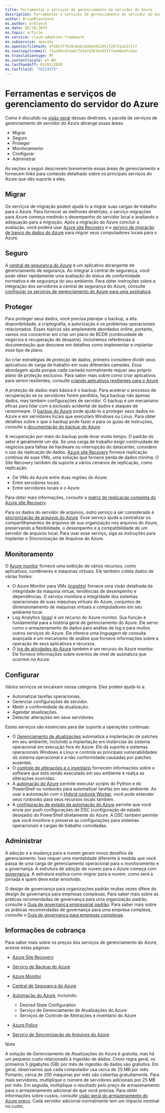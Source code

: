 ```yaml
---
title: Ferramentas e serviços de gerenciamento do servidor do Azure
description: Ferramentas e serviços de gerenciamento do servidor do Azure
author: BrianBlanchard
ms.author: brblanch
ms.date: 05/10/2019
ms.topic: article
ms.service: cloud-adoption-framework
ms.subservice: operate
ms.openlocfilehash: df6851ff628c0abcb38ee9139fcf24f31e2117cf
ms.sourcegitcommit: 72a280cd7aebc743a7d3634c051f7ae46e4fc9ae
ms.translationtype: MT
ms.contentlocale: pt-BR
ms.lasthandoff: 03/02/2020
ms.locfileid: "78223275"
---
```

# <a name="azure-server-management-tools-and-services"></a>Ferramentas e serviços de gerenciamento do servidor do Azure

Como é discutido na [visão geral](./index.md) dessas diretrizes, o pacote de serviços de gerenciamento de servidor do Azure abrange essas áreas:

- Migrar
- Seguro
- Proteger
- Monitoramento
- Configurar
- Administrar

As seções a seguir descrevem brevemente essas áreas de gerenciamento e fornecem links para conteúdo detalhado sobre os principais serviços do Azure que dão suporte a eles.

## <a name="migrate"></a>Migrar

Os serviços de migração podem ajudá-lo a migrar suas cargas de trabalho para o Azure. Para fornecer as melhores diretrizes, o serviço migrações para Azure começa medindo o desempenho do servidor local e avaliando a adequação para a migração. Após a migração do Azure concluir a avaliação, você poderá usar [Azure site Recovery](https://docs.microsoft.com/azure/site-recovery/site-recovery-overview) e o [serviço de migração de banco de dados do Azure](https://docs.microsoft.com/azure/dms/dms-overview) para migrar seus computadores locais para o Azure.

## <a name="secure"></a>Seguro

A [central de segurança do Azure](https://docs.microsoft.com/azure/security-center/security-center-intro) é um aplicativo abrangente de gerenciamento de segurança. Ao integrar à central de segurança, você pode obter rapidamente uma avaliação do status de conformidade normativa e de segurança do seu ambiente. Para obter instruções sobre a integração dos servidores à central de segurança do Azure, consulte [configurar os serviços de gerenciamento do Azure para uma assinatura](./onboard-at-scale.md#azure-security-center).

## <a name="protect"></a>Proteger

Para proteger seus dados, você precisa planejar o backup, a alta disponibilidade, a criptografia, a autorização e os problemas operacionais relacionados. Esses tópicos são amplamente abordados online, portanto, vamos nos concentrar em criar um plano de BCDR (continuidade de negócios e recuperação de desastre). Incluiremos referências à documentação que descreve em detalhes como implementar e implantar esse tipo de plano.

Ao criar estratégias de proteção de dados, primeiro considere dividir seus aplicativos de carga de trabalho em suas diferentes camadas. Essa abordagem ajuda porque cada camada normalmente requer seu próprio plano de proteção exclusivo. Para saber mais sobre como criar aplicativos para serem resilientes, consulte [criando aplicativos resilientes para o Azure](https://docs.microsoft.com/azure/architecture/resiliency).

A proteção de dados mais básica é o backup. Para acelerar o processo de recuperação se os servidores forem perdidos, faça backup não apenas dados, mas também configurações de servidor. O backup é um mecanismo eficaz para lidar com a exclusão acidental de dados e ataques de ransomware. O [backup do Azure](https://docs.microsoft.com/azure/backup) pode ajudá-lo a proteger seus dados no Azure e em servidores locais que executam Windows ou Linux. Para obter detalhes sobre o que o backup pode fazer e para os guias de instruções, consulte a [documentação do backup do Azure](https://docs.microsoft.com/azure/backup/backup-overview).

A recuperação por meio do backup pode levar muito tempo. O padrão do setor é geralmente um dia. Se uma carga de trabalho exigir continuidade de negócios para falhas de hardware ou interrupção do datacenter, considere o uso da replicação de dados. [Azure site Recovery](https://docs.microsoft.com/azure/site-recovery/site-recovery-overview) fornece replicação contínua de suas VMs, uma solução que fornece perda de dados mínima. O Site Recovery também dá suporte a vários cenários de replicação, como replicação:

- De VMs do Azure entre duas regiões do Azure.
- Entre servidores locais.
- Entre servidores locais e o Azure.

Para obter mais informações, consulte a [matriz de replicação completa do Azure site Recovery](https://docs.microsoft.com/azure/site-recovery/site-recovery-overview#what-can-i-replicate).

Para os dados do servidor de arquivos, outro serviço a ser considerado é [sincronização de arquivos do Azure](https://docs.microsoft.com/azure/storage/files/storage-sync-files-planning). Esse serviço ajuda a centralizar os compartilhamentos de arquivos de sua organização nos arquivos do Azure, preservando a flexibilidade, o desempenho e a compatibilidade de um servidor de arquivos local. Para usar esse serviço, siga as instruções para implantar o Sincronização de Arquivos do Azure.

## <a name="monitor"></a>Monitoramento

O [Azure monitor](https://docs.microsoft.com/azure/azure-monitor/overview) fornece uma exibição de vários recursos, como aplicativos, contêineres e máquinas virtuais. Ele também coleta dados de várias fontes:

- O Azure Monitor para VMs ([insights](https://docs.microsoft.com/azure/azure-monitor/insights/vminsights-overview)) fornece uma visão detalhada da integridade da máquina virtual, tendências de desempenho e dependências. O serviço monitora a integridade dos sistemas operacionais de suas máquinas virtuais do Azure, conjuntos de dimensionamento de máquinas virtuais e computadores em seu ambiente local.
- Log Analytics ([logs](https://docs.microsoft.com/azure/azure-monitor/platform/data-collection#logs)) é um recurso do Azure monitor. Sua função é fundamental para a história geral de gerenciamento do Azure. Ele serve como o armazenamento de dados para análise de log e para muitos outros serviços do Azure. Ele oferece uma linguagem de consulta avançada e um mecanismo de análise que fornece informações sobre a operação de seus aplicativos e recursos.
- O [log de atividades do Azure](https://docs.microsoft.com/azure/azure-monitor/platform/activity-logs-overview) também é um recurso do Azure monitor. Ele fornece informações sobre eventos de nível de assinatura que ocorrem no Azure.

## <a name="configure"></a>Configurar

Vários serviços se encaixam nessa categoria. Eles podem ajudá-lo a:

- Automatizar tarefas operacionais.
- Gerenciar configurações de servidor.
- Medir a conformidade da atualização.
- Agendar atualizações.
- Detectar alterações em seus servidores.

Esses serviços são essenciais para dar suporte a operações contínuas:

- O [Gerenciamento de atualizações](https://docs.microsoft.com/azure/automation/automation-update-management#view-update-assessments) automatiza a implantação de patches em seu ambiente, incluindo a implantação em instâncias do sistema operacional em execução fora do Azure. Ele dá suporte a sistemas operacionais Windows e Linux e controla as principais vulnerabilidades do sistema operacional e a não conformidade causadas por patches ausentes.
- O [controle de alterações e o inventário](https://docs.microsoft.com/azure/automation/change-tracking) fornecem informações sobre o software que está sendo executado em seu ambiente e realça as alterações ocorridas.
- A [automação do Azure](https://docs.microsoft.com/azure/automation/automation-intro) permite executar scripts do Python e do PowerShell ou runbooks para automatizar tarefas em seu ambiente. Ao usar a automação com o [Hybrid runbook Worker](https://docs.microsoft.com/azure/automation/automation-hybrid-runbook-worker), você pode estender seus runbooks para seus recursos locais também.
- A [configuração de estado da automação do Azure](https://docs.microsoft.com/azure/automation/automation-dsc-overview) permite que você envie por push configurações de DSC (configuração de estado desejado) do PowerShell diretamente do Azure. A DSC também permite que você monitore e preserve as configurações para sistemas operacionais e cargas de trabalho convidadas.

## <a name="govern"></a>Administrar

A adoção e a mudança para a nuvem geram novos desafios de gerenciamento. Isso requer uma mentalidade diferente à medida que você passa de uma carga de gerenciamento operacional para o monitoramento e a governança. A estrutura de adoção de nuvem para o Azure começa com [governança](../../govern/index.md). A estrutura explica como migrar para a nuvem, como será a jornada e quem deve estar envolvido.

O design de governança para organizações padrão muitas vezes difere do design de governança para empresas complexas. Para saber mais sobre as práticas recomendadas de governança para uma organização padrão, consulte o [Guia de governança empresarial padrão](../../govern/guides/standard/index.md). Para saber mais sobre as práticas recomendadas de governança para uma empresa complexa, consulte o [Guia de governança para empresas complexas](../../govern/guides/complex/index.md).

## <a name="billing-information"></a>Informações de cobrança

Para saber mais sobre os preços dos serviços de gerenciamento do Azure, acesse estas páginas:

- [Azure Site Recovery](https://azure.microsoft.com/pricing/details/site-recovery)

- [Serviço de Backup do Azure](https://azure.microsoft.com/pricing/details/backup)

- [Azure Monitor](https://azure.microsoft.com/pricing/details/monitor)

- [Central de Segurança do Azure](https://azure.microsoft.com/pricing/details/security-center)

- [Automação do Azure](https://azure.microsoft.com/pricing/details/automation), incluindo:
  - Desired State Configuration
  - Serviço de Gerenciamento de Atualizações do Azure
  - Serviços de Controle de Alterações e inventário do Azure

- [Azure Policy](https://azure.microsoft.com/pricing/details/azure-policy)

- [Serviço de Sincronização de Arquivos do Azure](https://azure.microsoft.com/pricing/details/storage/blobs)

> [!NOTE]
> A solução de Gerenciamento de Atualizações do Azure é gratuita, mas há um pequeno custo relacionado à ingestão de dados. Como regra geral, os primeiros 5 gigabytes (GB) por mês de ingestão de dados são gratuitos. Em geral, observamos que cada computador usa cerca de 25 MB por mês. Portanto, cerca de 200 máquinas por mês são cobertas gratuitamente. Para mais servidores, multiplique o número de servidores adicionais por 25 MB por mês. Em seguida, multiplique o resultado pelo preço de armazenamento para o armazenamento adicional de que você precisa. Para obter informações sobre custos, consulte [visão geral do armazenamento do Azure preço](https://azure.microsoft.com/pricing/details/storage). Cada servidor adicional normalmente tem um impacto nominal no custo.
